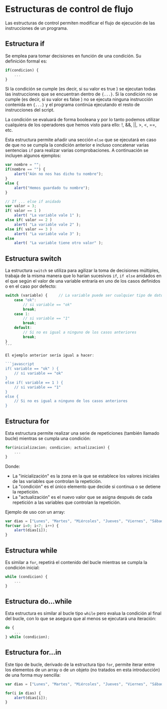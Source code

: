 # Estructuras de control de flujo
Las estructuras de control permiten modificar el flujo de ejecución de las instrucciones de un programa.


## Estructura if
Se emplea para tomar decisiones en función de una condición. Su definición
formal es:

```javascript
if(condicion) {
    ...
}
```

Si la condición se cumple (es decir, si su valor es true ) se ejecutan todas las instrucciones que se encuentran dentro de `{...}`. Si la condición no se cumple (es decir, si su valor es false ) no se ejecuta ninguna instrucción contenida en `{...}` y el programa continúa ejecutando el resto de instrucciones del script.

La condición se evaluará de forma booleana y por lo tanto podemos utilizar cualquiera de los operadores que hemos visto para ello: !, &&, ||, >, <, ==, etc.

Esta estructura permite añadir una sección `else` que se ejecutará en caso de que no se cumpla la condición anterior e incluso concatenar varias sentencias `if` para realizar varias comprobaciones. A continuación se incluyen algunos ejemplos:

```javascript
var nombre = "";
if(nombre == "") {
    alert("Aún no nos has dicho tu nombre");
}
else {
    alert("Hemos guardado tu nombre");
}

// If ... else if anidado
var valor = 3;
if( valor == 1 )
    alert( "La variable vale 1" );
else if( valor == 2 )
    alert( "La variable vale 2" );
else if( valor == 3 )
    alert( "La variable vale 3" );
else
    alert( "La variable tiene otro valor" );
```


## Estructura switch
La estructura `switch` se utiliza para agilizar la toma de decisiones múltiples, trabaja de la misma manera que lo harían sucesivos `if`, `if else` anidados en el que según el valor de una variable entraría en uno de los casos definidos o en el caso por defecto:

```javascript
switch (variable) {     // La variable puede ser cualquier tipo de dato
    case "ok":
        // si variable == "ok"
        break;
    case 1:
        // si variable == "1"
        break;
    default:
        // Si no es igual a ninguno de los casos anteriores
        break;
}
´´´

El ejemplo anterior sería igual a hacer:

```javascript
if( variable == "ok" ) {
    // si variable == "ok"
}
else if( variable == 1 ) {
    // si variable == "1"
}
else {
    // Si no es igual a ninguno de los casos anteriores
}
```



## Estructura for
Esta estructura permite realizar una serie de repeticiones (también llamado bucle) mientras se cumpla una condición:

```javascript
for(inicializacion; condicion; actualizacion) {
    ...
}
```

Donde:
* La "inicialización" es la zona en la que se establece los valores iniciales de las variables que controlan la repetición.
* La "condición" es el único elemento que decide si continua o se detiene la repetición.
* La "actualización" es el nuevo valor que se asigna después de cada repetición a las variables que controlan la repetición.

Ejemplo de uso con un array:

```javascript
var dias = ["Lunes", "Martes", "Miércoles", "Jueves", "Viernes", "Sábado", "Domingo"];
for(var i=0; i<7; i++) {
    alert(dias[i]);
}
```

## Estructura while
Es similar a `for`, repetirá el contenido del bucle mientras se cumpla la condición inicial:

```javascript
while (condicion) {
    ...
}
```

## Estructura do...while
Esta estructura es similar al bucle tipo `while` pero evalua la condición al final del bucle, con lo que se asegura que al menos se ejecutará una iteración:

```javascript
do {
    ...
} while (condicion);
```


## Estructura for...in
Este tipo de bucle, derivado de la estructura tipo `for`, permite iterar entre los elementos de un array o de un objeto (no tratados en esta introducción) de una forma muy sencilla:

```javascript
var dias = ["Lunes", "Martes", "Miércoles", "Jueves", "Viernes", "Sábado", "Domingo"];

for(i in dias) {
    alert(dias[i]);
}
```
